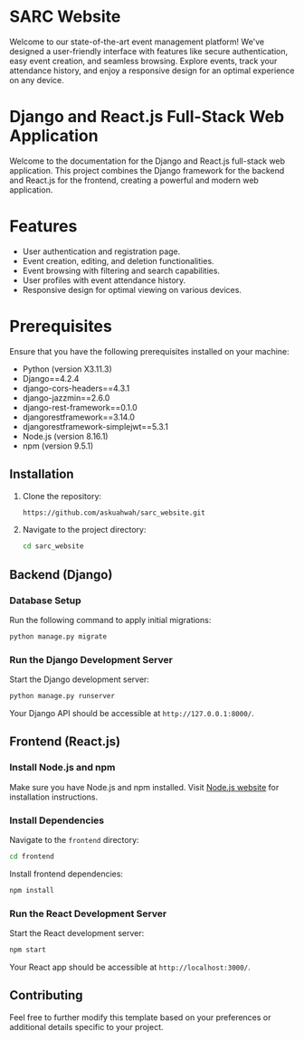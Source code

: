 # SARC Website

Welcome to our state-of-the-art event management platform! We've designed a user-friendly interface with features like secure authentication, easy event creation, and seamless browsing. Explore events, track your attendance history, and enjoy a responsive design for an optimal experience on any device.

# Django and React.js Full-Stack Web Application

Welcome to the documentation for the Django and React.js full-stack web application. This project combines the Django framework for the backend and React.js for the frontend, creating a powerful and modern web application.


# Features

- User authentication and registration page.
- Event creation, editing, and deletion functionalities.
- Event browsing with filtering and search capabilities.
- User profiles with event attendance history.
- Responsive design for optimal viewing on various devices.

# Prerequisites

Ensure that you have the following prerequisites installed on your machine:

- Python (version X3.11.3)
- Django==4.2.4
- django-cors-headers==4.3.1
- django-jazzmin==2.6.0
- django-rest-framework==0.1.0
- djangorestframework==3.14.0
- djangorestframework-simplejwt==5.3.1
- Node.js (version 8.16.1)
- npm (version 9.5.1)

## Installation

1. Clone the repository:

   ```bash
   https://github.com/askuahwah/sarc_website.git
   ```

2. Navigate to the project directory:

   ```bash
   cd sarc_website
   ```

## Backend (Django)

### Database Setup

Run the following command to apply initial migrations:

```bash
python manage.py migrate
```

### Run the Django Development Server

Start the Django development server:

```bash
python manage.py runserver
```

Your Django API should be accessible at `http://127.0.0.1:8000/`.

## Frontend (React.js)

### Install Node.js and npm

Make sure you have Node.js and npm installed. Visit [Node.js website](https://nodejs.org/) for installation instructions.

### Install Dependencies

Navigate to the `frontend` directory:

```bash
cd frontend
```

Install frontend dependencies:

```bash
npm install
```

### Run the React Development Server

Start the React development server:

```bash
npm start
```

Your React app should be accessible at `http://localhost:3000/`.

## Contributing

Feel free to further modify this template based on your preferences or additional details specific to your project.

